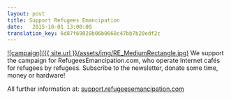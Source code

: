 ```yaml
---
layout: post 
title: Support Refugees Emancipation
date:   2015-10-01 13:00:00
translation_key: 6d87f69028b06b0668c47bb7b20edf2c
---
```


[![campaign]({{ site.url }}/assets/img/RE_MediumRectangle.jpg)](http://support.refugeesemancipation.com)
We support the campaign for RefugeesEmancipation.com,
who operate Internet cafés for refugees by refugees.
Subscribe to the newsletter, donate some time, money or hardware!

All further information at: [support.refugeesemancipation.com](http://support.refugeesemancipation.com)
